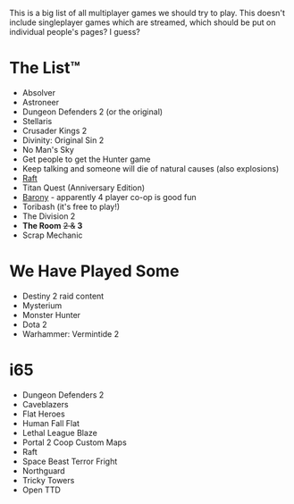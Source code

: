 <!-- TITLE: To Play -->
<!-- SUBTITLE: Games which we should get round to playing as a group -->

This is a big list of all multiplayer games we should try to play. This doesn't include singleplayer games which are streamed, which should be put on individual people's pages? I guess?

# The List™
* Absolver
* Astroneer
* Dungeon Defenders 2 (or the original)
* Stellaris
* Crusader Kings 2
* Divinity: Original Sin 2
* No Man's Sky
* Get people to get the Hunter game
* Keep talking and someone will die of natural causes (also explosions)
* [Raft](https://store.steampowered.com/app/648800/Raft/)
* Titan Quest (Anniversary Edition)
* [Barony](https://store.steampowered.com/app/371970/Barony/) - apparently 4 player co-op is good fun
* Toribash (it's free to play!)
* The Division 2
* **The Room** ~~2 &~~ **3**
* Scrap Mechanic



# We Have Played Some
* Destiny 2 raid content
* Mysterium
* Monster Hunter
* Dota 2
* Warhammer: Vermintide 2


# i65
* Dungeon Defenders 2
* Caveblazers
* Flat Heroes
* Human Fall Flat
* Lethal League Blaze
* Portal 2 Coop Custom Maps
* Raft
* Space Beast Terror Fright
* Northguard
* Tricky Towers
* Open TTD